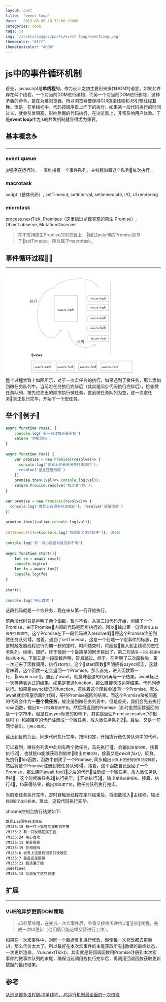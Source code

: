 ```yaml
---
layout: post
title:  "event loop"
date:   2018-08-05 18:31:00 +0800
categories: code
tags: js
img: '/assets/images/posts/event loop/eventLoop.png'
themecolor: "#fff"
themetextcolor: "#000"
---
```


# js中的事件循环机制

首先，javascript是**单线程**的。作为设计之初主要用来操作DOM的语言，如果允许存在两个线程，一个对当前DOM进行编辑，而另一个对当前DOM进行删除，这种矛盾的命令，是在为难浏览器，所以浏览器要保持GUI渲染线程和JS引擎线程**互斥**。但是，在单线程中，代码按顺序自上而下的执行，如果某一段代码执行的时间过长，就会引发阻塞，影响后面的代码执行，在浏览器上，非常影响用户体验。于是**event loop**作为js的并发机制就显得尤为重要。

## 基本概念☕️
---

### event queue  
js程序在运行时，一直维持着一个事件队列，主线程沿着这个队列依次执行。

### macrotask

script（整体代码）, setTimeout, setInterval, setImmediate, I/O, UI rendering

### microtask

process.nextTick, Promises（这里指浏览器实现的原生 Promise）, Object.observe, MutationObserver

> 在不支持原生Promise的浏览器上，经过polyfill的Promise是基于setTimeout，所以属于macrotask。

## 事件循环过程📖
---

<img src="/assets/images/posts/event loop/eventLoop.png">
整个过程大致上如图所示，对于一次宏任务的执行，如果遇到了微任务，那么添加到微任务队列中。当前宏任务执行完毕后（其实是同步代码执行完毕后），检查微任务队列，按先进先出的顺序执行微任务，直到微任务队列为空，这一次宏任务真正执行完毕，开始下一个宏任务。

## 举个例子🌰
```js
async function rose() {
    console.log('有一只玫瑰花属于我')
    return '你相信吗';
}

async function fox() {
    var promise = new Promise((resolve)=> { 
      console.log('世界上还是有很多只玫瑰花'); 
      resolve('星星还是很美')
    })
    promise.then((val)=> console.log(val));
    return Promise.resolve('我浇灌了她');
}

var promise = new Promise((resolve)=> { 
  console.log('世界上有很多只玫瑰花'); resolve('星星很美')
})

promise.then((val)=> console.log(val));

setTimeout(()=>{console.log('我驯服了这只狐狸')}, 1000)

console.log('有一只小狐狸与我形影不离')

async function start(){
    let ro = await rose()
    console.log(ro)
    let fo = await fox()
    console.log(fo)
}

start()

console.log('用心喜欢')
```
这段代码就是一个宏任务，现在来从第一行开始执行。   

前两段代码只是声明了两个函数，暂时不看。从第三段代码开始，创建了一个Promise，由于Promise内部的代码是同步执行的，所以输出第一句话`世界上有很多只玫瑰花`。这个Promise在下一段代码进入resolved，将这个Promise注册到微任务队列1⃣️。接着，遇到了setTimeout，这是一个创建一个宏事件的标志，由定时触发器线程进行为期一秒的定时，时间结束时，将函数推入到主线程的宏任务队列。继续，很好，终于碰到一个最简单的同步输出了，第二句话`有一只小狐狸与我形影不离`。下面又是一段函数声明，暂且跳过。终于，在声明了三次函数后，第一次迎来了函数调用，执行*start()*。这个start函数声明拥有*async*标志，这就意味着，这个函数一定会返回一个Promise。那么首先，进入函数第一行，*await rose()*。遇到了await，就意味着这句代码再等一个结果。await标记一次等待表达式的结果，如果是普通function，那么直接获取运算结果，代码同步执行。如果是async标记的function，意味着这个函数会返回一个Promise，那么await就会阻塞后面的代码，等待Promise返回的结果。而这个Promise和被阻塞的代码会作为**一整个微任务**，被注册到微任务列表中。但是首先，我们会先去执行rose函数，输出`有一只玫瑰花属于我`。然后将返回的Promise（此时虽然函数返回的是一个字符串，但是在async标志的影响下，其实是返回Promise.resolve('你相信吗')）和被阻塞的代码注册成一个微任务，放入微任务队列2⃣️。最后，又是一句同步输出，`用心喜欢`。   

截止到目前为止，同步代码执行完毕，按照约定，开始执行微任务队列中的代码。   

可以看到，微任务列表中此刻有两个微任务，首先执行1⃣️，会输出`星星很美`。接着执行2⃣️，也就是ro能够获取到值并输出`你相信吗`，接着又是*await fox()*，同样，先执行fox函数，函数中创建了一个Promise, 同步输出`世界上还是有很多只玫瑰花`，然后将这个Promise注册到微任务队列3⃣️，接着，这个函数自己返回了一个Promise，那么连同await fox()之后的代码注册成一个微任务，放入微任务队列4⃣️。这个时候微任务2⃣️执行完毕，开始执行3⃣️，输出`星星还是很美`。接着，执行4⃣️，fo获得结果，输出`我浇灌了她`，微任务队列执行完毕。   

当前宏任务执行完毕，定时器触发线程在定时结束后，将函数推入主线程，输出`我驯服了这只狐狸`。至此，这段代码执行完毕。   

chrome控制台执行结果如下:
```bash
世界上有很多只玫瑰花
VM135:15 有一只小狐狸与我形影不离
VM135:2 有一只玫瑰花属于我
VM135:24 用心喜欢
VM135:11 星星很美
VM135:19 你相信吗
VM135:6 世界上还是有很多只玫瑰花
VM135:7 星星还是很美
VM135:21 我浇灌了她
undefined
VM135:13 我驯服了这只狐狸
```

## 扩展
---
### VUE的异步更新DOM策略

>JS引擎线程，在完成一次宏事件后，会将交接棒传递给UI渲染线程，完成一次UI更新（他们俩只能这样交替进行工作）。   

如果在一次宏事件中，对同一个数据反复进行修改，假使每一次修改都去更新UI，那么代价太大了。所以最好在本次宏事件的末尾获取所有数据的最终状态，一次更新渲染。 Vue.nextTick()，其实就是将回调函数用Promise注册到本次宏事件的微事件队列的末尾，确保当前调用栈执行完毕后，再调用回调函数获取更新数据的最终结果。

## 参考
[从浏览器多进程到JS单线程，JS运行机制最全面的一次梳理](http://www.dailichun.com/2018/01/21/js_singlethread_eventloop.html)
